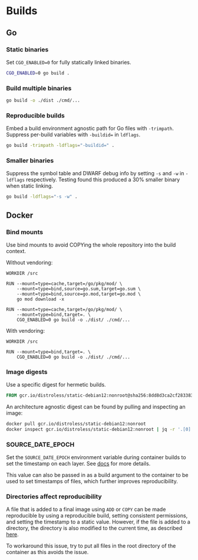 # Builds

## Go

### Static binaries

Set `CGO_ENABLED=0` for fully statically linked binaries.

```sh
CGO_ENABLED=0 go build .
```

### Build multiple binaries

```sh
go build -o ./dist ./cmd/...
```

### Reproducible builds

Embed a build environment agnostic path for Go files with `-trimpath`. Suppress per-build variables with `-buildid=` in `ldflags`.

```sh
go build -trimpath -ldflags="-buildid=" .
```

### Smaller binaries

Suppress the symbol table and DWARF debug info by setting `-s` and `-w` in `-ldflags` respectively. Testing found this produced a 30% smaller binary when static linking.

```sh
go build -ldflags="-s -w" .
```

## Docker

### Bind mounts

Use bind mounts to avoid COPYing the whole repository into the build context.

Without vendoring:

```
WORKDIR /src

RUN --mount=type=cache,target=/go/pkg/mod/ \
    --mount=type=bind,source=go.sum,target=go.sum \
    --mount=type=bind,source=go.mod,target=go.mod \
    go mod download -x

RUN --mount=type=cache,target=/go/pkg/mod/ \
    --mount=type=bind,target=. \
    CGO_ENABLED=0 go build -o ./dist/ ./cmd/...
```

With vendoring:

```
WORKDIR /src

RUN --mount=type=bind,target=. \
    CGO_ENABLED=0 go build -o ./dist/ ./cmd/...
```

### Image digests

Use a specific digest for hermetic builds.

```dockerfile
FROM gcr.io/distroless/static-debian12:nonroot@sha256:8dd8d3ca2cf283383304fd45a5c9c74d5f2cd9da8d3b077d720e264880077c65 AS runtime
```

An architecture agnostic digest can be found by pulling and inspecting an image:

```sh
docker pull gcr.io/distroless/static-debian12:nonroot
docker inspect gcr.io/distroless/static-debian12:nonroot | jq -r '.[0].RepoDigests[0]' | cut -d@ -f2
```

### SOURCE_DATE_EPOCH

Set the `SOURCE_DATE_EPOCH` environment variable during container builds to set the timestamp on each layer. See [docs](https://docs.docker.com/build/ci/github-actions/reproducible-builds/) for more details.

This value can also be passed in as a build argument to the container to be used to set timestamps of files, which further improves reproducibility.

### Directories affect reproducibility

A file that is added to a final image using `ADD` or `COPY` can be made reproducible by using a reproducible build, setting consistent permissions, and setting the timestamp to a static value. However, if the file is added to a directory, the directory is also modified to the current time, as described [here](https://github.com/moby/moby/issues/47438).

To workaround this issue, try to put all files in the root directory of the container as this avoids the issue.
